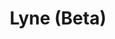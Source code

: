 ---
layout: redirect.njk
tags: page
key: lyne_fr
title: Lyne (Beta)
redirect: /de/design-system/lyne/overview/
parent: design-system_fr
order: 5
---